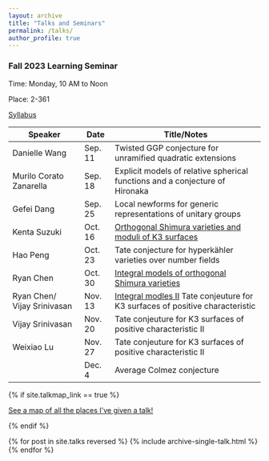 ```yaml
---
layout: archive
title: "Talks and Seminars"
permalink: /talks/
author_profile: true
---
```


### Fall 2023 Learning Seminar
Time: Monday, 10 AM to Noon

Place: 2-361

[Syllabus](https://weixiao-lu.github.io/files/Fall_2023_Seminar.pdf)
 
| Speaker          | Date   |           Title/Notes                                          |
| --------         | ------ | ------------------------------------------------------------ |
| Danielle Wang    | Sep. 11   |  Twisted GGP conjecture for unramified quadratic extensions     |
| Murilo Corato Zanarella    | Sep. 18   |     Explicit models of relative spherical functions and a conjecture of Hironaka           |
| Gefei Dang     | Sep. 25   |  Local newforms for generic representations of unitary groups                                     |
|  Kenta Suzuki     | Oct. 16         |  [Orthogonal Shimura varieties and moduli of K3 surfaces](https://weixiao-lu.github.io/files/k3_surface_talk.pdf)         |
|   Hao Peng         | Oct. 23      | Tate conjecture for hyperkähler varieties over number fields  |
|   Ryan Chen    | Oct. 30 | [Integral models of orthogonal Shimura varieties](https://weixiao-lu.github.io/files/Integral_models_I.pdf)|
|   Ryan Chen/ Vijay Srinivasan    | Nov. 13  | [Integral modles II](https://weixiao-lu.github.io/files/Integral_models_II.pdf)  Tate conjeuture for K3 surfaces of positive characteristic |
|  Vijay Srinivasan       | Nov. 20 |  Tate conjeuture for K3 surfaces of positive characteristic II|
|  Weixiao Lu        | Nov. 27 | Tate conjeuture for K3 surfaces of positive characteristic II|
|         | Dec. 4  | Average Colmez conjecture|

{% if site.talkmap_link == true %}

<p style="text-decoration:underline;"><a href="/talkmap.html">See a map of all the places I've given a talk!</a></p>

{% endif %}

{% for post in site.talks reversed %}
  {% include archive-single-talk.html %}
{% endfor %}

